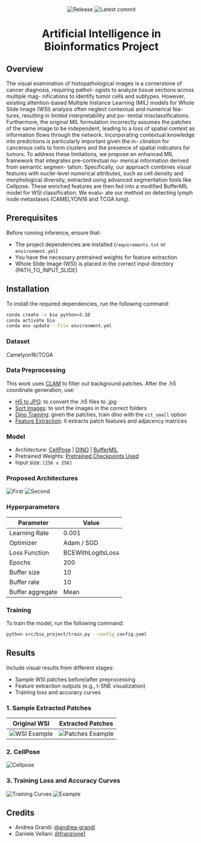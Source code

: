 <div align="center">

![Release](https://img.shields.io/github/v/tag/andrea-grandi/bio_project.svg?sort=semver)
![Latest commit](https://img.shields.io/github/last-commit/andrea-grandi/bio_project)

# **Artificial Intelligence in Bioinformatics Project**

</div>

## Overview
The visual examination of histopathological images
is a cornerstone of cancer diagnosis, requiring pathol-
ogists to analyze tissue sections across multiple mag-
nifications to identify tumor cells and subtypes.
However, existing attention-based Multiple Instance
Learning (MIL) models for Whole Slide Image (WSI)
analysis often neglect contextual and numerical fea-
tures, resulting in limited interpretability and po-
tential misclassifications. Furthermore, the original
MIL formulation incorrectly assumes the patches of
the same image to be independent, leading to a loss
of spatial context as information flows through the
network. Incorporating contextual knowledge into
predictions is particularly important given the in-
clination for cancerous cells to form clusters and
the presence of spatial indicators for tumors. To
address these limitations, we propose an enhanced
MIL framework that integrates pre-contextual nu-
merical information derived from semantic segmen-
tation. Specifically, our approach combines visual
features with nuclei-level numerical attributes, such
as cell density and morphological diversity, extracted
using advanced segmentation tools like Cellpose.
These enriched features are then fed into a modified
BufferMIL model for WSI classification. We evalu-
ate our method on detecting lymph node metastases
(CAMELYON16 and TCGA lung).

## Prerequisites
Before running inference, ensure that:
- The project dependencies are installed (`requirements.txt` or `environment.yml`)
- You have the necessary pretrained weights for feature extraction
- Whole Slide Image (WSI) is placed in the correct input directory (PATH_TO_INPUT_SLIDE)

## Installation
To install the required dependencies, run the following command:
```bash
conda create -n bio python=3.10
conda activate bio
conda env update --file environment.yml
```

### Dataset
Camelyon16/TCGA

### Data Preprocessing
This work uses [CLAM](https://github.com/mahmoodlab/CLAM) to filter out background patches. 
After the .h5 coordinate generation, use:

- [H5 to JPG](src/bio_project/preprocessing/convert_h5_to_jpg.py): to convert the .h5 files to .jpg
- [Sort Images](src/bio_project/preprocessing/sort_hierarchy.py): to sort the images in the correct folders
- [Dino Training](https://github.com/facebookresearch/dino): given the patches, train dino with the `vit_small` option
- [Feature Extraction](src/bio_project/feature_extraction.py): it extracts patch features and adjacency matrices

### Model
- Architecture: [CellPose](https://github.com/MouseLand/cellpose) | [DINO](https://github.com/facebookresearch/dino) | [BufferMIL](https://github.com/aimagelab/mil4wsi)
- Pretrained Weights: [Pretrained Checkpoints Used](https://ailb-web.ing.unimore.it/publicfiles/miccai_dasmil_checkpoints/dasmil/camelyon16/dino/x20/checkpoint.pth.gz)
- Input size: `[256 x 256]`

### Proposed Architectures
![First](presentation/images/custom_arch_V1.png)
![Second](presentation/images/custom_arch_V2.png)

### Hyperparameters
| Parameter      | Value |
|--------------|-------|
| Learning Rate | 0.001 |
| Optimizer    | Adam / SGD |
| Loss Function | BCEWithLogitsLoss |
| Epochs       | 200 |
| Buffer size  | 10 |
| Buffer rate  | 10 |
| Buffer aggregate | Mean |

### Training

To train the model, run the following command:
```bash
python src/bio_project/train.py --config config.yaml
```

## Results
Include visual results from different stages:
- Sample WSI patches before/after preprocessing
- Feature extraction outputs (e.g., t-SNE visualization)
- Training loss and accuracy curves

### 1. Sample Extracted Patches
| Original WSI | Extracted Patches |
|-------------|-----------------|
| ![WSI Example](src/bio_project/inference/output_clam/masks/slide_404.jpg) | ![Patches Example](src/bio_project/inference/output_clam/images/tumor_048_tumor/0/_x_18240_y_192000.jpg) |

### 2. CellPose
![Cellpose](presentation/images/cellpose_example_3.png)

### 3. Training Loss and Accuracy Curves
![Training Curves](presentation/images/loss.png)
![Example](presentation/images/comparison_between_all.png)


## Credits

- Andrea Grandi: [@andrea-grandi](https://github.com/andrea-grandi)
- Daniele Vellani: [@franzione1](https://github.com/franzione1)

